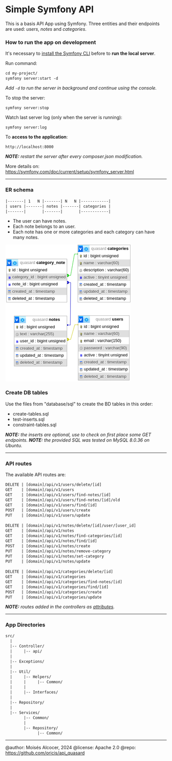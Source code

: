 # Simple Symfony API

This is a basis API App using Symfony.
Three entities and their endpoints are used: *users*, *notes* and *categories*.

### How to run the app on development

It's necessary to [install the Symfony CLI](https://symfony.com/download#step-1-install-symfony-cli)
before to **run the local server**.

Run command:

    cd my-project/
    symfony server:start -d

*Add `-d` to run the server in background and continue using the console.*

To stop the server:

    symfony server:stop

Watch last server log (only when the server is running):

    symfony server:log


To **access to the application**:

    http://localhost:8000

***NOTE:** restart the server after every composer.json modification.*

More details on: https://symfony.com/doc/current/setup/symfony_server.html

***

### ER schema

    |-------| 1   N |-------| N   N |------------|
    | users |-------| notes |-------| categories |
    |-------|       |-------|       |------------|

 - The user can have notes.
 - Each note belongs to an user.
 - Each note has one or more categories and each category can have many notes.

![BD diagram](./docs/images/bd.png)

### Create DB tables

Use the files from "database/sql" to create the BD tables in this order:

 - create-tables.sql
 - test-inserts.sql
 - constraint-tables.sql

***NOTE:** the inserts are optional, use to check on first place some GET endpoints.*
***NOTE:** the provided SQL was tested on MySQL 8.0.36 on Ubuntu.*

***

### API routes

The available API routes are:

    DELETE | [domain]/api/v1/users/delete/[id]
    GET    | [domain]/api/v1/users
    GET    | [domain]/api/v1/users/find-notes/[id]
    GET    | [domain]/api/v1/users/find-notes/[id]/old
    GET    | [domain]/api/v1/users/find/[id]
    POST   | [domain]/api/v1/users/create
    PUT    | [domain]/api/v1/users/update

    DELETE | [domain]/api/v1/notes/delete/[id]/user/[user_id]
    GET    | [domain]/api/v1/notes
    GET    | [domain]/api/v1/notes/find-categories/[id]
    GET    | [domain]/api/v1/notes/find/[id]
    POST   | [domain]/api/v1/notes/create
    PUT    | [domain]/api/v1/notes/remove-category
    PUT    | [domain]/api/v1/notes/set-category
    PUT    | [domain]/api/v1/notes/update

    DELETE | [domain]/api/v1/categories/delete/[id]
    GET    | [domain]/api/v1/categories
    GET    | [domain]/api/v1/categories/find-notes/[id]
    GET    | [domain]/api/v1/categories/find/[id]
    POST   | [domain]/api/v1/categories/create
    PUT    | [domain]/api/v1/categories/update

***NOTE:** routes added in the controllers as*
*[attributes](https://symfony.com/doc/current/best_practices.html#best-practice-controller-attributes).*

***

### App Directories

    src/
      |
      |-- Controller/
      |     |-- api/
      |
      |-- Exceptions/
      |
      |-- Util/
      |     |-- Helpers/
      |     |     |-- Common/
      |     |
      |     |-- Interfaces/
      |
      |-- Repository/
      |
      |-- Services/
            |-- Common/
            |
            |-- Repository/
                  |-- Common/

***

@author:  Moisés Alcocer, 2024
@license: Apache 2.0
@repo:    https://github.com/oricis/api_quasard
